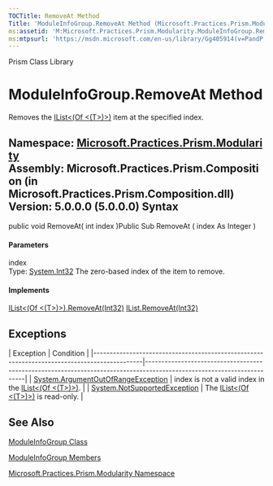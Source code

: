 ```yaml
---
TOCTitle: RemoveAt Method
Title: 'ModuleInfoGroup.RemoveAt Method (Microsoft.Practices.Prism.Modularity)'
ms:assetid: 'M:Microsoft.Practices.Prism.Modularity.ModuleInfoGroup.RemoveAt(System.Int32)'
ms:mtpsurl: 'https://msdn.microsoft.com/en-us/library/Gg405914(v=PandP.50)'
---
```


Prism Class Library

ModuleInfoGroup.RemoveAt Method
===================================

Removes the [IList&lt;(Of &lt;(T&gt;)&gt;)](http://msdn2.microsoft.com/en-us/library/5y536ey6) item at the specified index.

**Namespace:** [Microsoft.Practices.Prism.Modularity](https://msdn.microsoft.com/n:microsoft.practices.prism.modularity)
**Assembly:** Microsoft.Practices.Prism.Composition (in Microsoft.Practices.Prism.Composition.dll) Version: 5.0.0.0 (5.0.0.0)
Syntax
------

<span id="syntaxToggle"></span>public void RemoveAt( int index )Public Sub RemoveAt ( index As Integer )
#### Parameters

index  
Type: [System.Int32](http://msdn2.microsoft.com/en-us/library/td2s409d)
The zero-based index of the item to remove.

#### Implements

[IList&lt;(Of &lt;(T&gt;)&gt;).RemoveAt(Int32)](http://msdn2.microsoft.com/en-us/library/c93ab5c9)
[IList.RemoveAt(Int32)](http://msdn2.microsoft.com/en-us/library/x5zwtyhy)

Exceptions
----------

<span id="exceptionsToggle"></span>
| Exception                                                                                   | Condition                                                                                                             |
|---------------------------------------------------------------------------------------------|-----------------------------------------------------------------------------------------------------------------------|
| [System.ArgumentOutOfRangeException](http://msdn2.microsoft.com/en-us/library/8xt94y6e) | index is not a valid index in the [IList&lt;(Of &lt;(T&gt;)&gt;)](http://msdn2.microsoft.com/en-us/library/5y536ey6). |
| [System.NotSupportedException](http://msdn2.microsoft.com/en-us/library/8a7a4e64)       | The [IList&lt;(Of &lt;(T&gt;)&gt;)](http://msdn2.microsoft.com/en-us/library/5y536ey6) is read-only.                  |

See Also
--------


[ModuleInfoGroup Class](https://msdn.microsoft.com/t:microsoft.practices.prism.modularity.moduleinfogroup)

[ModuleInfoGroup Members](https://msdn.microsoft.com/allmembers.t:microsoft.practices.prism.modularity.moduleinfogroup)

[Microsoft.Practices.Prism.Modularity Namespace](https://msdn.microsoft.com/n:microsoft.practices.prism.modularity)
